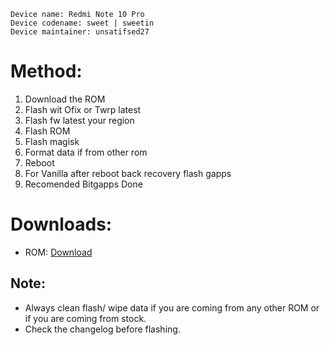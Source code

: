 ```
Device name: Redmi Note 10 Pro
Device codename: sweet | sweetin
Device maintainer: unsatifsed27
```


# Method:

1. Download the ROM
2. Flash wit Ofix or Twrp latest
3. Flash fw latest your region
4. Flash ROM
5. Flash magisk
6. Format data if from other rom
7. Reboot
8. For Vanilla after reboot back recovery flash gapps
9. Recomended Bitgapps
Done

# Downloads:

* ROM: [Download](https://sourceforge.net/projects/superioros/files/sweet/)

## Note:

* Always clean flash/ wipe data if you are coming from any other ROM or if you are coming from stock.
* Check the changelog before flashing.
